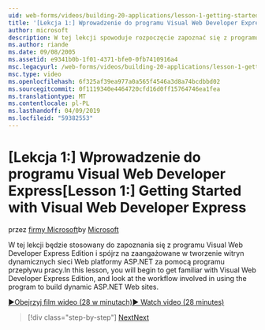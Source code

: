 ```yaml
---
uid: web-forms/videos/building-20-applications/lesson-1-getting-started-with-visual-web-developer-express
title: '[Lekcja 1:] Wprowadzenie do programu Visual Web Developer Express | Dokumentacja firmy Microsoft'
author: microsoft
description: W tej lekcji spowoduje rozpoczęcie zapoznać się z programu Visual Web Developer Express Edition i spójrz na zajmujących się za pomocą programu do tworzenia dyn przepływ pracy...
ms.author: riande
ms.date: 09/08/2005
ms.assetid: e9341b0b-1f01-4371-bfe0-0fb7410916a4
msc.legacyurl: /web-forms/videos/building-20-applications/lesson-1-getting-started-with-visual-web-developer-express
msc.type: video
ms.openlocfilehash: 6f325af39ea977a0a565f4546a3d8a74bcdbbd02
ms.sourcegitcommit: 0f1119340e4464720cfd16d0ff15764746ea1fea
ms.translationtype: MT
ms.contentlocale: pl-PL
ms.lasthandoff: 04/09/2019
ms.locfileid: "59382553"
---
```

# <a name="lesson-1-getting-started-with-visual-web-developer-express"></a><span data-ttu-id="1159c-103">[Lekcja 1:] Wprowadzenie do programu Visual Web Developer Express</span><span class="sxs-lookup"><span data-stu-id="1159c-103">[Lesson 1:] Getting Started with Visual Web Developer Express</span></span>

<span data-ttu-id="1159c-104">przez [firmy Microsoft](https://github.com/microsoft)</span><span class="sxs-lookup"><span data-stu-id="1159c-104">by [Microsoft](https://github.com/microsoft)</span></span>

<span data-ttu-id="1159c-105">W tej lekcji będzie stosowany do zapoznania się z programu Visual Web Developer Express Edition i spójrz na zaangażowane w tworzenie witryn dynamicznych sieci Web platformy ASP.NET za pomocą programu przepływu pracy.</span><span class="sxs-lookup"><span data-stu-id="1159c-105">In this lesson, you will begin to get familiar with Visual Web Developer Express Edition, and look at the workflow involved in using the program to build dynamic ASP.NET Web sites.</span></span>

[<span data-ttu-id="1159c-106">&#9654;Obejrzyj film wideo (28 w minutach)</span><span class="sxs-lookup"><span data-stu-id="1159c-106">&#9654; Watch video (28 minutes)</span></span>](https://channel9.msdn.com/Blogs/ASP-NET-Site-Videos/lesson-1-getting-started-with-visual-web-developer-express)

> [!div class="step-by-step"]
> [<span data-ttu-id="1159c-107">Next</span><span class="sxs-lookup"><span data-stu-id="1159c-107">Next</span></span>](lesson-2-creating-a-web-forms-user-interface.md)
